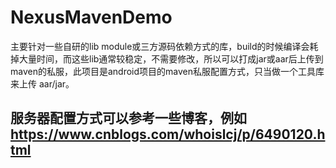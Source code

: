 NexusMavenDemo
===

主要针对一些自研的lib module或三方源码依赖方式的库，build的时候编译会耗掉大量时间，而这些lib通常较稳定，不需要修改，所以可以打成jar或aar后上传到maven的私服，此项目是android项目的maven私服配置方式，只当做一个工具库来上传 aar/jar。

## 服务器配置方式可以参考一些博客，例如 https://www.cnblogs.com/whoislcj/p/6490120.html
